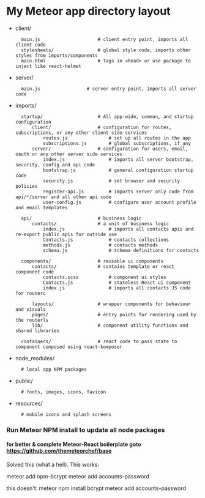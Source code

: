 # My Meteor app directory layout

- client/

        main.js                     # client entry point, imports all client code
        stylesheets/                # global style code, imports other styles from imports/components
        main.html		            # tags in <head> or use package to inject like react-helmet

- server/

        main.js                 # server entry point, imports all server code
 
- imports/

        startup/		            # All app-wide, common, and startup configuration
            client/                 # configuration for routes, subscriptions, or any other client side services
                routes.js               # set up all routes in the app
                subscriptions.js	    # global subscriptions, if any
            server/		            # configuration for users, email, oauth or any other server side services
                index.js		        # imports all server bootstrap, security, config and api code
                bootstrap.js            # general configuration startup code
                security.js             # set browser and security policies
                register-api.js         # imports server only code from api/*/server and all other api code
                user-config.js	        # configure user account profile and email templates

        api/			            # business logic
            contacts/		        # a unit of business logic
                index.js		        # imports all contacts apis and re-export public apis for outside use
                Contacts.js             # contacts collections
                methods.js              # contacts methods
                schema.js               # schema definitions for contacts
          
        components/	                # reusable ui components
            contacts/		        # contains template or react component code
                contacts.scss           # component ui styles
                Contacts.js             # stateless React ui component
                index.js                # imports all contacts JS code for routerc
          
            layouts/                # wrapper components for behaviour and visuals
            pages/                  # entry points for rendering used by the routerls
            lib/			        # component utility functions and shared libraries

        containers/		            # react code to pass state to component composed using react-komposer
        
- node_modules/	                
        
        # local app NPM packages
- public/
        
        # fonts, images, icons, favicon
- resources/
        
        # mobile icons and splash screens

### Run Meteor NPM install to update all node packages

#### for better & complete Meteor-React boilerplate goto https://github.com/themeteorchef/base

Solved this (what a hell). This works:

meteor add npm-bcrypt
meteor add accounts-password

this doesn't:
meteor npm install bcrypt
meteor add accounts-password
